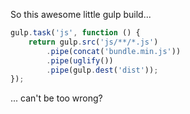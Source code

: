 So this awesome little gulp build...

``` javascript
gulp.task('js', function () {
	return gulp.src('js/**/*.js')
		.pipe(concat('bundle.min.js'))
		.pipe(uglify())
		.pipe(gulp.dest('dist'));
});
```

... can't be too wrong?